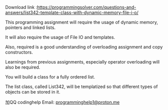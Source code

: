 Download link :https://programmingsolver.com/questions-and-answers/list342-template-class-with-dynamic-memory-file-i-o/

This programming assignment will require the usage of dynamic memory, pointers and linked lists.

It will also require the usage of File IO and templates.

Also, required is a good understanding of overloading assignment and copy constructors.

Learnings from previous assignments, especially operator overloading will also be required.

You will build a class for a fully ordered list.

The list class, called List342, will be templatized so that different types of objects can be stored in it.

加QQ codinghelp Email: programminghelp1@proton.me
